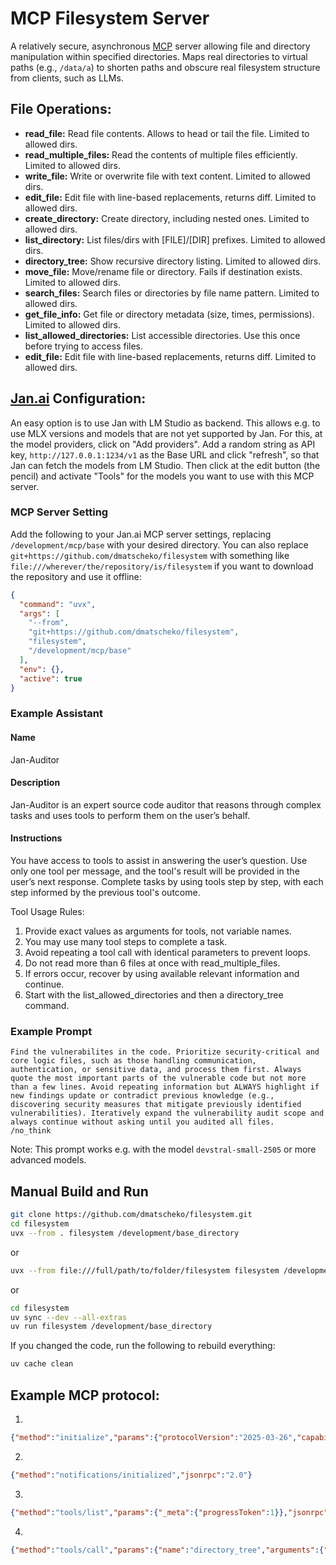 # MCP Filesystem Server

A relatively secure, asynchronous [MCP](https://modelcontextprotocol.io/introduction) server allowing file and directory manipulation within specified directories.
Maps real directories to virtual paths (e.g., `/data/a`) to shorten paths and obscure real filesystem structure from clients, such as LLMs.

## File Operations:

* **read_file:** Read file contents. Allows to head or tail the file. Limited to allowed dirs.
* **read_multiple_files:** Read the contents of multiple files efficiently. Limited to allowed dirs.
* **write_file:** Write or overwrite file with text content. Limited to allowed dirs.
* **edit_file:** Edit file with line-based replacements, returns diff. Limited to allowed dirs.
* **create_directory:** Create directory, including nested ones. Limited to allowed dirs.
* **list_directory:** List files/dirs with [FILE]/[DIR] prefixes. Limited to allowed dirs.
* **directory_tree:** Show recursive directory listing. Limited to allowed dirs.
* **move_file:** Move/rename file or directory. Fails if destination exists. Limited to allowed dirs.
* **search_files:** Search files or directories by file name pattern. Limited to allowed dirs.
* **get_file_info:** Get file or directory metadata (size, times, permissions). Limited to allowed dirs.
* **list_allowed_directories:** List accessible directories. Use this once before trying to access files.
* **edit_file:** Edit file with line-based replacements, returns diff. Limited to allowed dirs.

## [Jan.ai](https://jan.ai/) Configuration:

An easy option is to use Jan with LM Studio as backend. This allows e.g. to use MLX versions and models that are not yet supported by Jan. For this, at the model providers, click on "Add providers". Add a random string as API key, `http://127.0.0.1:1234/v1` as the Base URL and click "refresh", so that Jan can fetch the models from LM Studio. Then click at the edit button (the pencil) and activate "Tools" for the models you want to use with this MCP server.

### MCP Server Setting

Add the following to your Jan.ai MCP server settings, replacing `/development/mcp/base` with your desired directory. You can also replace `git+https://github.com/dmatscheko/filesystem` with something like `file:///wherever/the/repository/is/filesystem` if you want to download the repository and use it offline:
```json
{
  "command": "uvx",
  "args": [
    "--from",
    "git+https://github.com/dmatscheko/filesystem",
    "filesystem",
    "/development/mcp/base"
  ],
  "env": {},
  "active": true
}
```

### Example Assistant

#### Name
Jan-Auditor

#### Description
Jan-Auditor is an expert source code auditor that reasons through complex tasks and uses tools to perform them on the user’s behalf.

#### Instructions
You have access to tools to assist in answering the user’s question. Use only one tool per message, and the tool's result will be provided in the user’s next response. Complete tasks by using tools step by step, with each step informed by the previous tool's outcome.

Tool Usage Rules:
1. Provide exact values as arguments for tools, not variable names.
2. You may use many tool steps to complete a task.
3. Avoid repeating a tool call with identical parameters to prevent loops.
4. Do not read more than 6 files at once with read_multiple_files.
5. If errors occur, recover by using available relevant information and continue.
6. Start with the list_allowed_directories and then a directory_tree command.

### Example Prompt
```
Find the vulnerabilites in the code. Prioritize security-critical and core logic files, such as those handling communication, authentication, or sensitive data, and process them first. Always quote the most important parts of the vulnerable code but not more than a few lines. Avoid repeating information but ALWAYS highlight if new findings update or contradict previous knowledge (e.g., discovering security measures that mitigate previously identified vulnerabilities). Iteratively expand the vulnerability audit scope and always continue without asking until you audited all files.
/no_think
```
Note: This prompt works e.g. with the model `devstral-small-2505` or more advanced models.


## Manual Build and Run

```bash
git clone https://github.com/dmatscheko/filesystem.git
cd filesystem
uvx --from . filesystem /development/base_directory
```

or

```bash
uvx --from file:///full/path/to/folder/filesystem filesystem /development/base_directory
```

or

```bash
cd filesystem
uv sync --dev --all-extras
uv run filesystem /development/base_directory
```

If you changed the code, run the following to rebuild everything:
```bash
uv cache clean
```


## Example MCP protocol:

1. 
```json
{"method":"initialize","params":{"protocolVersion":"2025-03-26","capabilities":{"sampling":{},"roots":{"listChanged":true}},"clientInfo":{"name":"some-client","version":"0.14.3"}},"jsonrpc":"2.0","id":0}
```
2. 
```json
{"method":"notifications/initialized","jsonrpc":"2.0"}
```
3. 
```json
{"method":"tools/list","params":{"_meta":{"progressToken":1}},"jsonrpc":"2.0","id":1}
```
4. 
```json
{"method":"tools/call","params":{"name":"directory_tree","arguments":{"path":"/data/a"},"_meta":{"progressToken":5}},"jsonrpc":"2.0","id":5}
```
